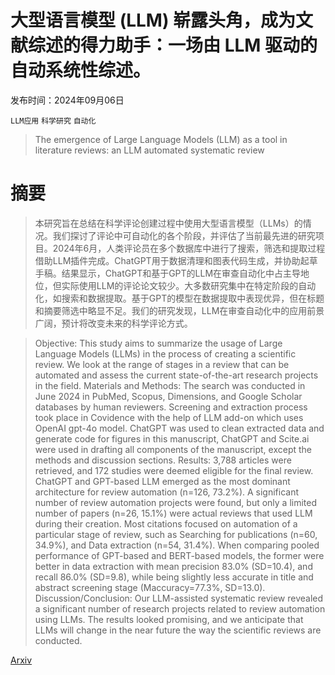 # 大型语言模型 (LLM) 崭露头角，成为文献综述的得力助手：一场由 LLM 驱动的自动系统性综述。

发布时间：2024年09月06日

`LLM应用` `科学研究` `自动化`

> The emergence of Large Language Models (LLM) as a tool in literature reviews: an LLM automated systematic review

# 摘要

> 本研究旨在总结在科学评论创建过程中使用大型语言模型（LLMs）的情况。我们探讨了评论中可自动化的各个阶段，并评估了当前最先进的研究项目。2024年6月，人类评论员在多个数据库中进行了搜索，筛选和提取过程借助LLM插件完成。ChatGPT用于数据清理和图表代码生成，并协助起草手稿。结果显示，ChatGPT和基于GPT的LLM在审查自动化中占主导地位，但实际使用LLM的评论论文较少。大多数研究集中在特定阶段的自动化，如搜索和数据提取。基于GPT的模型在数据提取中表现优异，但在标题和摘要筛选中略显不足。我们的研究发现，LLM在审查自动化中的应用前景广阔，预计将改变未来的科学评论方式。

> Objective: This study aims to summarize the usage of Large Language Models (LLMs) in the process of creating a scientific review. We look at the range of stages in a review that can be automated and assess the current state-of-the-art research projects in the field. Materials and Methods: The search was conducted in June 2024 in PubMed, Scopus, Dimensions, and Google Scholar databases by human reviewers. Screening and extraction process took place in Covidence with the help of LLM add-on which uses OpenAI gpt-4o model. ChatGPT was used to clean extracted data and generate code for figures in this manuscript, ChatGPT and Scite.ai were used in drafting all components of the manuscript, except the methods and discussion sections. Results: 3,788 articles were retrieved, and 172 studies were deemed eligible for the final review. ChatGPT and GPT-based LLM emerged as the most dominant architecture for review automation (n=126, 73.2%). A significant number of review automation projects were found, but only a limited number of papers (n=26, 15.1%) were actual reviews that used LLM during their creation. Most citations focused on automation of a particular stage of review, such as Searching for publications (n=60, 34.9%), and Data extraction (n=54, 31.4%). When comparing pooled performance of GPT-based and BERT-based models, the former were better in data extraction with mean precision 83.0% (SD=10.4), and recall 86.0% (SD=9.8), while being slightly less accurate in title and abstract screening stage (Maccuracy=77.3%, SD=13.0). Discussion/Conclusion: Our LLM-assisted systematic review revealed a significant number of research projects related to review automation using LLMs. The results looked promising, and we anticipate that LLMs will change in the near future the way the scientific reviews are conducted.

[Arxiv](https://arxiv.org/abs/2409.04600)